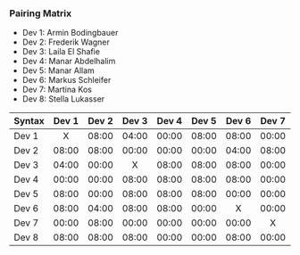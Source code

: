 

### Pairing Matrix

* Dev 1: Armin Bodingbauer
* Dev 2: Frederik Wagner
* Dev 3: Laila El Shafie
* Dev 4: Manar Abdelhalim 
* Dev 5: Manar Allam
* Dev 6: Markus Schleifer
* Dev 7: Martina Kos
* Dev 8: Stella Lukasser

| Syntax      | Dev 1   	  | Dev 2   	  | Dev 3   	  | Dev 4   	  | Dev 5   	  | Dev 6   	  | Dev 7   	  | Dev 8   	  |
| :---        |    :----:   |    :----:   |    :----:   |    :----:   |    :----:   |    :----:   |    :----:   |    :----:   |
| Dev 1       | X           | 08:00       | 04:00       | 00:00       | 08:00       | 08:00       | 00:00       | 08:00       |
| Dev 2       | 08:00       | 08:00           | 00:00       | 00:00       | 00:00       | 04:00       | 08:00       | 08:00       |
| Dev 3       | 04:00       | 00:00       | X           | 08:00       | 08:00       | 08:00       | 00:00       | 08:00       |
| Dev 4       | 00:00       | 00:00       | 08:00       | 08:00           | 08:00       | 08:00       | 00:00       | 00:00       |
| Dev 5       | 08:00       | 00:00       | 08:00       | 08:00       | 08:00           | 00:00       | 00:00       | 00:00       |
| Dev 6       | 08:00       | 04:00       | 08:00       | 08:00       | 00:00       | X           | 00:00       | 08:00       |
| Dev 7       | 00:00       | 08:00       | 00:00       | 00:00       | 00:00       | 00:00       | X           | 00:00       |
| Dev 8       | 08:00       | 08:00       | 08:00       | 00:00       | 00:00       | 08:00       | 00:00       | X           |
